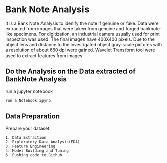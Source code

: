 
# Bank Note Analysis

It is a Bank Note Analysis to idenify the note if genuine or fake. Data were extracted from images that were taken from genuine and forged banknote-like specimens. For digitization, an industrial camera usually used for print inspection was used. The final images have 400X400 pixels. Due to the object lens and distance to the investigated object gray-scale pictures with a resolution of about 660 dpi were gained. Wavelet Transform tool were used to extract features from images.

## Do the Analysis on the Data extracted of BankNote Analysis
run a jupyter notebook
```
run a Notebook.ipynb
```
## Data Preparation
Prepare your dataset:
```
1. Data Extraction
2. Exploratory Data Analysis(EDA)
3. Feature Engineering
4. Model Building and Tuning
6. Pushing code to Github
```

